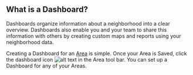## What is a Dashboard?
Dashboards organize information about a neighborhood into a clear overview. Dashboards also enable you and your team to share this information with others by creating custom maps and reports using your neighborhood data. 

Creating a Dashboard for an [Area](https://www.citiesense.com/docs/pages/04-Areas.md) is simple. Once your Area is Saved, click the dashboard icon ![alt text](https://farm3.staticflickr.com/2841/33773722236_c4058c7980_s.jpg "dashboard icon") in the Area tool bar. You can set up a Dashboard for any of your Areas. 



